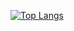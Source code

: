 [![Top Langs](https://github-readme-stats.vercel.app/api/top-langs/?username=jef-nunes&layout=donut&hide=html,css&theme=dark)](https://github.com/jef-nunes?tab=repositories)
